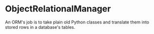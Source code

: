 # ObjectRelationalManager
An ORM's job is to take plain old Python classes and translate them into stored rows in a database's tables.
